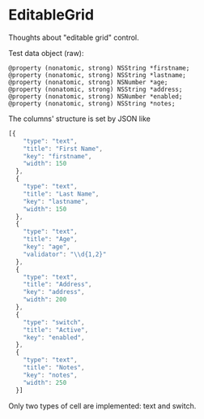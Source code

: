 # EditableGrid
Thoughts about "editable grid" control. 

Test data object (raw):
```objc
@property (nonatomic, strong) NSString *firstname;
@property (nonatomic, strong) NSString *lastname;
@property (nonatomic, strong) NSNumber *age;
@property (nonatomic, strong) NSString *address;
@property (nonatomic, strong) NSNumber *enabled;
@property (nonatomic, strong) NSString *notes;
```
The columns' structure is set by JSON like
```js
[{
    "type": "text",
    "title": "First Name",
    "key": "firstname",
    "width": 150
  },
  {
    "type": "text",
    "title": "Last Name",
    "key": "lastname",
    "width": 150
  },
  {
    "type": "text",
    "title": "Age",
    "key": "age",
    "validator": "\\d{1,2}"
  },
  {
    "type": "text",
    "title": "Address",
    "key": "address",
    "width": 200
  },
  {
    "type": "switch",
    "title": "Active",
    "key": "enabled",
  },
  {
    "type": "text",
    "title": "Notes",
    "key": "notes",
    "width": 250
  }]
  ```
Only two types of cell are implemented: text and switch.

